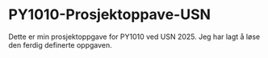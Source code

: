 # PY1010-Prosjektoppave-USN
Dette er min prosjektoppgave for PY1010 ved USN 2025.
Jeg har lagt å løse den ferdig definerte oppgaven.

